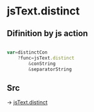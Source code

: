 # jsText.distinct

## Difinition by js action

```js.js

var=distinctCon
	?func=jsText.distinct
		&conString
		&separatorString
```

## Src

-> [jsText.distinct](https://github.com/puutaro/CommandClick/blob/master/app/src/main/java/com/puutaro/commandclick/fragment_lib/terminal_fragment/js_interface/text/JsText.kt#L74)


